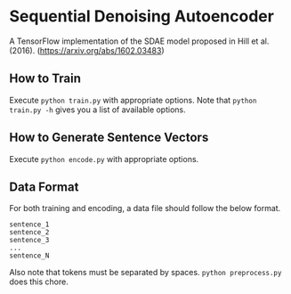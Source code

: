 # Sequential Denoising Autoencoder
A TensorFlow implementation of the SDAE model proposed in Hill et al. (2016).
(https://arxiv.org/abs/1602.03483)

## How to Train
Execute `python train.py` with appropriate options.
Note that `python train.py -h` gives you a list of available options.

## How to Generate Sentence Vectors
Execute `python encode.py` with appropriate options.

## Data Format
For both training and encoding, a data file should follow the below format.
```
sentence_1
sentence_2
sentence_3
...
sentence_N
```
Also note that tokens must be separated by spaces.
`python preprocess.py` does this chore.
